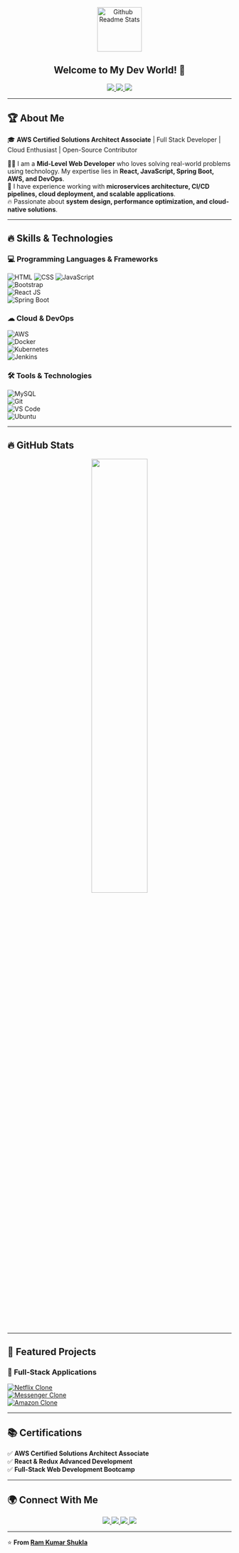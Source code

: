 <p align="center">
  <img width="100px" src="https://res.cloudinary.com/anuraghazra/image/upload/v1594908242/logo_ccswme.svg" align="center" alt="Github Readme Stats" />
  <h2 align="center">Welcome to My Dev World! 🚀</h2>
</p>

<p align="center">
  <a href="https://www.linkedin.com/in/ramkumarshukla/">
    <img src="https://img.shields.io/badge/-Ram%20Kumar%20Shukla-blue?style=flat-square&logo=Linkedin&logoColor=white" />
  </a>
  <a href="https://stackoverflow.com/users/14165603/ram-kumar-shukla-016">
    <img src="https://img.shields.io/badge/Stack%20Overflow-Ram%20Kumar%20Shukla-orange?style=flat-square&logo=stackoverflow" />
  </a>
  <a href="mailto:ramkumarshukla719@gmail.com">
    <img src="https://img.shields.io/badge/Email-ramkumarshukla719%40gmail.com-red?style=flat-square&logo=gmail&logoColor=white" />
  </a>
</p>

---

## 🏆 About Me  

🎓 **AWS Certified Solutions Architect Associate** | Full Stack Developer | Cloud Enthusiast | Open-Source Contributor  

👨‍💻 I am a **Mid-Level Web Developer** who loves solving real-world problems using technology. My expertise lies in **React, JavaScript, Spring Boot, AWS, and DevOps**.  
🚀 I have experience working with **microservices architecture, CI/CD pipelines, cloud deployment, and scalable applications**.  
🔥 Passionate about **system design, performance optimization, and cloud-native solutions**.  

---

## 🔥 Skills & Technologies

### 💻 Programming Languages & Frameworks  
![HTML](https://img.shields.io/badge/-HTML-orange?style=flat-square&logo=html5) 
![CSS](https://img.shields.io/badge/-CSS-blue?style=flat-square&logo=css3) 
![JavaScript](https://img.shields.io/badge/-JavaScript-yellow?style=flat-square&logo=javascript)  
![Bootstrap](https://img.shields.io/badge/-Bootstrap-purple?style=flat-square&logo=bootstrap)  
![React JS](https://img.shields.io/badge/-React-61DAFB?style=flat-square&logo=react)  
![Spring Boot](https://img.shields.io/badge/-Spring%20Boot-green?style=flat-square&logo=spring)  

### ☁ Cloud & DevOps  
![AWS](https://img.shields.io/badge/-AWS-orange?style=flat-square&logo=amazon-aws)  
![Docker](https://img.shields.io/badge/-Docker-blue?style=flat-square&logo=docker)  
![Kubernetes](https://img.shields.io/badge/-Kubernetes-326CE5?style=flat-square&logo=kubernetes)  
![Jenkins](https://img.shields.io/badge/-Jenkins-black?style=flat-square&logo=jenkins)  

### 🛠️ Tools & Technologies  
![MySQL](https://img.shields.io/badge/-MySQL-blue?style=flat-square&logo=mysql)  
![Git](https://img.shields.io/badge/-Git-orange?style=flat-square&logo=git)  
![VS Code](https://img.shields.io/badge/-VS%20Code-blue?style=flat-square&logo=visual-studio-code)  
![Ubuntu](https://img.shields.io/badge/-Ubuntu-orange?style=flat-square&logo=ubuntu)  

---

## 🔥 GitHub Stats  

<p align="center">
  <img src="https://github-readme-stats.vercel.app/api?username=RAMKUMARSHUKLA&show_icons=true&theme=dark" width="50%"/>
</p>

---

## 📌 Featured Projects  

### 🚀 Full-Stack Applications  
[![Netflix Clone](https://github-readme-stats.vercel.app/api/pin/?username=RAMKUMARSHUKLA&repo=Netflix-clone)](https://github.com/RAMKUMARSHUKLA/Netflix-clone)  
[![Messenger Clone](https://github-readme-stats.vercel.app/api/pin/?username=RAMKUMARSHUKLA&repo=Messenger-clone)](https://github.com/RAMKUMARSHUKLA/Messenger-clone)  
[![Amazon Clone](https://github-readme-stats.vercel.app/api/pin/?username=RAMKUMARSHUKLA&repo=Amazon-clone)](https://github.com/RAMKUMARSHUKLA/Amazon-clone)  

---

## 📚 Certifications  
✅ **AWS Certified Solutions Architect Associate**  
✅ **React & Redux Advanced Development**  
✅ **Full-Stack Web Development Bootcamp**  

---

## 🌍 Connect With Me  

<p align="center">
  <a href="https://www.linkedin.com/in/ramkumarshukla/">
    <img src="https://img.shields.io/badge/-Ram%20Kumar%20Shukla-blue?style=flat-square&logo=Linkedin&logoColor=white" />
  </a>
  <a href="https://stackoverflow.com/users/14165603/ram-kumar-shukla-016">
    <img src="https://img.shields.io/badge/Stack%20Overflow-Ram%20Kumar%20Shukla-orange?style=flat-square&logo=stackoverflow" />
  </a>
  <a href="mailto:ramkumarshukla719@gmail.com">
    <img src="https://img.shields.io/badge/Email-ramkumarshukla719%40gmail.com-red?style=flat-square&logo=gmail&logoColor=white" />
  </a>
  <a href="https://github.com/RAMKUMARSHUKLA">
    <img src="https://img.shields.io/badge/GitHub-RamKumarShukla-black?style=flat-square&logo=github" />
  </a>
</p>

---

⭐️ **From [Ram Kumar Shukla](https://github.com/RAMKUMARSHUKLA)**  
